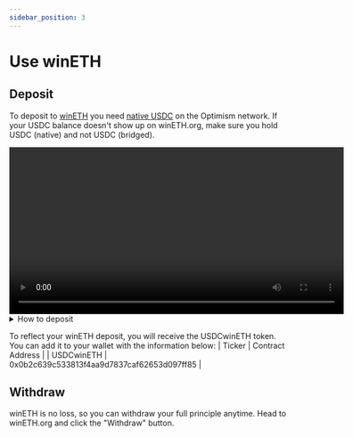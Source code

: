 ```yaml
---
sidebar_position: 3
---
```



# Use winETH

## Deposit
To deposit to [winETH](https://wineth.org/) you need [native USDC](https://optimistic.etherscan.io/token/0x0b2c639c533813f4aa9d7837caf62653d097ff85) on the Optimism network. If your USDC balance doesn't show up on winETH.org, make sure you hold USDC (native) and not USDC (bridged).

<video controls width="600">
  <source src="/videos/wineth-deposit.mp4" type="video/mp4" />
  Your browser does not support the video tag.
</video>
<details>
<summary>How to deposit</summary>
- Head to the winETH.org and connect your wallet
- The app will display your USDC balance. Click the "Deposit" button.
- Enter the amount of USDC you want to deposit and click "Approve".
To deposit into vault, you need to allow the PoolTogether protocol to access the USDC tokens in your wallet. This happens through an approval transaction to the PoolTogether Prize Vault contract. Confirm the transaction in your wallet.
- The token approval doesn't make a deposit yet; make sure to finish it by clicking "Deposit" and signing the second transaction in your wallet. 
- After the transaction has been submitted, you will be forwarded to the confirmation screen. You are now earning OP rewards and are eligible for all future prize draws. 
</details>

To reflect your winETH deposit, you will receive the USDCwinETH token. You can add it to your wallet with the information below:
| Ticker | Contract Address | 
| USDCwinETH | 0x0b2c639c533813f4aa9d7837caf62653d097ff85 | 

## Withdraw
winETH is no loss, so you can withdraw your full principle anytime. Head to winETH.org and click the "Withdraw" button. 
